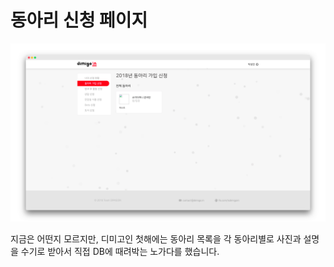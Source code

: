 # 동아리 신청 페이지



![](../.gitbook/assets/image%20%282%29.png)

지금은 어떤지 모르지만, 디미고인 첫해에는 동아리 목록을 각 동아리별로 사진과 설명을 수기로 받아서 직접 DB에 때려박는 노가다를 했습니다.

